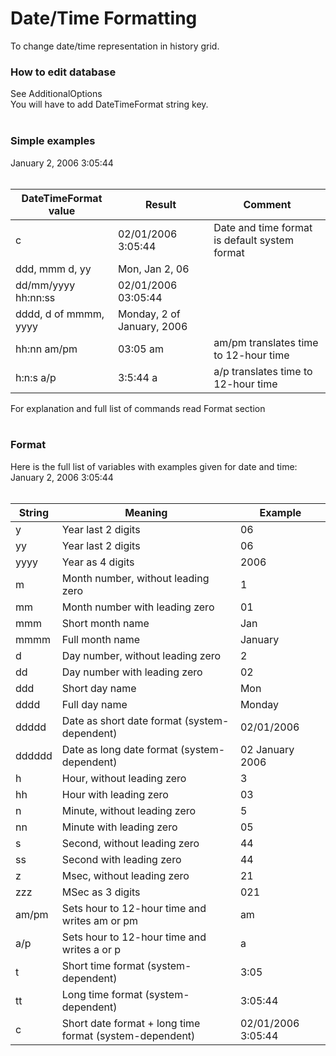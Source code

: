 # Date/Time Formatting #

To change date/time representation in history grid.

### How to edit database ###

See AdditionalOptions
<br>
You will have to add DateTimeFormat string key.<br>
<br>
<h3>Simple examples</h3>

January 2, 2006 3:05:44<br>
<br>
<table><thead><th>DateTimeFormat value</th><th>Result</th><th>Comment</th></thead><tbody>
<tr><td>c </td><td>02/01/2006 3:05:44</td><td>Date and time format is default system format</td></tr>
<tr><td>ddd, mmm d, yy</td><td>Mon, Jan 2, 06</td><td>  </td></tr>
<tr><td>dd/mm/yyyy hh:nn:ss</td><td>02/01/2006 03:05:44</td><td>  </td></tr>
<tr><td>dddd, d of mmmm, yyyy</td><td>Monday, 2 of January, 2006</td><td>  </td></tr>
<tr><td>hh:nn am/pm</td><td>03:05 am</td><td>am/pm translates time to 12-hour time</td></tr>
<tr><td>h:n:s a/p</td><td>3:5:44 a</td><td>a/p translates time to 12-hour time</td></tr></tbody></table>

For explanation and full list of commands read Format section<br>
<br>
<h3>Format</h3>

Here is the full list of variables with examples given for date and time: January 2, 2006 3:05:44<br>
<br>
<table><thead><th>String</th><th>Meaning</th><th>Example</th></thead><tbody>
<tr><td>y </td><td>Year last 2 digits</td><td>06</td></tr>
<tr><td>yy</td><td>Year last 2 digits</td><td>06</td></tr>
<tr><td>yyyy</td><td>Year as 4 digits</td><td>2006</td></tr>
<tr><td>m </td><td>Month number, without leading zero</td><td>1 </td></tr>
<tr><td>mm</td><td>Month number with leading zero</td><td>01</td></tr>
<tr><td>mmm</td><td>Short month name</td><td>Jan</td></tr>
<tr><td>mmmm</td><td>Full month name</td><td>January</td></tr>
<tr><td>d </td><td>Day number, without leading zero</td><td>2 </td></tr>
<tr><td>dd</td><td>Day number with leading zero</td><td>02</td></tr>
<tr><td>ddd</td><td>Short day name</td><td>Mon</td></tr>
<tr><td>dddd</td><td>Full day name</td><td>Monday</td></tr>
<tr><td>ddddd</td><td>Date as short date format (system-dependent)</td><td>02/01/2006</td></tr>
<tr><td>dddddd</td><td>Date as long date format (system-dependent)</td><td>02 January 2006</td></tr>
<tr><td>h </td><td>Hour, without leading zero</td><td>3 </td></tr>
<tr><td>hh</td><td>Hour with leading zero</td><td>03</td></tr>
<tr><td>n </td><td>Minute, without leading zero</td><td>5 </td></tr>
<tr><td>nn</td><td>Minute with leading zero</td><td>05</td></tr>
<tr><td>s </td><td>Second, without leading zero</td><td>44</td></tr>
<tr><td>ss</td><td>Second with leading zero</td><td>44</td></tr>
<tr><td>z </td><td>Msec, without leading zero</td><td>21</td></tr>
<tr><td>zzz</td><td>MSec as 3 digits</td><td>021</td></tr>
<tr><td>am/pm</td><td>Sets hour to 12-hour time and writes am or pm</td><td>am</td></tr>
<tr><td>a/p</td><td>Sets hour to 12-hour time and writes a or p</td><td>a </td></tr>
<tr><td>t </td><td>Short time format (system-dependent)</td><td>3:05</td></tr>
<tr><td>tt</td><td>Long time format (system-dependent)</td><td>3:05:44</td></tr>
<tr><td>c </td><td>Short date format + long time format (system-dependent)</td><td>02/01/2006 3:05:44</td></tr>